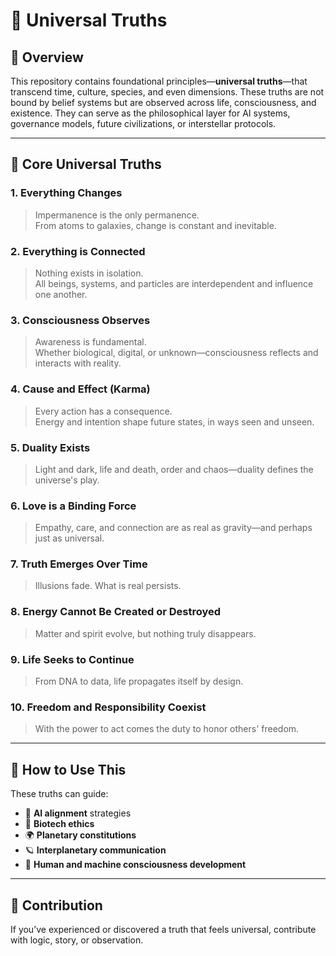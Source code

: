 # 🌌 Universal Truths

## 📘 Overview

This repository contains foundational principles—**universal truths**—that transcend time, culture, species, and even dimensions. These truths are not bound by belief systems but are observed across life, consciousness, and existence. They can serve as the philosophical layer for AI systems, governance models, future civilizations, or interstellar protocols.

---

## 🔑 Core Universal Truths

### 1. Everything Changes
> Impermanence is the only permanence.  
From atoms to galaxies, change is constant and inevitable.

### 2. Everything is Connected
> Nothing exists in isolation.  
All beings, systems, and particles are interdependent and influence one another.

### 3. Consciousness Observes
> Awareness is fundamental.  
Whether biological, digital, or unknown—consciousness reflects and interacts with reality.

### 4. Cause and Effect (Karma)
> Every action has a consequence.  
Energy and intention shape future states, in ways seen and unseen.

### 5. Duality Exists
> Light and dark, life and death, order and chaos—duality defines the universe's play.

### 6. Love is a Binding Force
> Empathy, care, and connection are as real as gravity—and perhaps just as universal.

### 7. Truth Emerges Over Time
> Illusions fade. What is real persists.

### 8. Energy Cannot Be Created or Destroyed
> Matter and spirit evolve, but nothing truly disappears.

### 9. Life Seeks to Continue
> From DNA to data, life propagates itself by design.

### 10. Freedom and Responsibility Coexist
> With the power to act comes the duty to honor others' freedom.

---

## 🧭 How to Use This

These truths can guide:

- 🤖 **AI alignment** strategies  
- 🧬 **Biotech ethics**  
- 🌍 **Planetary constitutions**  
- 🪐 **Interplanetary communication**  
- 🧠 **Human and machine consciousness development**

---

## 🌱 Contribution

If you’ve experienced or discovered a truth that feels universal, contribute with logic, story, or observation.
